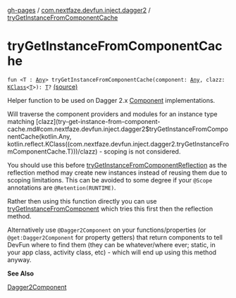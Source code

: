 [gh-pages](../index.md) / [com.nextfaze.devfun.inject.dagger2](index.md) / [tryGetInstanceFromComponentCache](./try-get-instance-from-component-cache.md)

# tryGetInstanceFromComponentCache

`fun <T : `[`Any`](https://kotlinlang.org/api/latest/jvm/stdlib/kotlin/-any/index.html)`> tryGetInstanceFromComponentCache(component: `[`Any`](https://kotlinlang.org/api/latest/jvm/stdlib/kotlin/-any/index.html)`, clazz: `[`KClass`](https://kotlinlang.org/api/latest/jvm/stdlib/kotlin.reflect/-k-class/index.html)`<`[`T`](try-get-instance-from-component-cache.md#T)`>): `[`T`](try-get-instance-from-component-cache.md#T)`?` [(source)](https://github.com/NextFaze/dev-fun/tree/master/devfun-inject-dagger2/src/main/java/com/nextfaze/devfun/inject/dagger2/Instances.kt#L121)

Helper function to be used on Dagger 2.x [Component](#) implementations.

Will traverse the component providers and modules for an instance type matching [clazz](try-get-instance-from-component-cache.md#com.nextfaze.devfun.inject.dagger2$tryGetInstanceFromComponentCache(kotlin.Any, kotlin.reflect.KClass((com.nextfaze.devfun.inject.dagger2.tryGetInstanceFromComponentCache.T)))/clazz) - scoping is not considered.

You should use this before [tryGetInstanceFromComponentReflection](try-get-instance-from-component-reflection.md) as the reflection method may create new instances instead of reusing
them due to scoping limitations. This can be avoided to some degree if your `@Scope` annotations are `@Retention(RUNTIME)`.

Rather then using this function directly you can use [tryGetInstanceFromComponent](try-get-instance-from-component.md) which tries this first then the reflection method.

Alternatively use `@Dagger2Component` on your functions/properties (or `@get:Dagger2Component` for property getters)
that return components to tell DevFun where to find them (they can be whatever/where ever; static, in your app class,
activity class, etc) - which will end up using this method anyway.

**See Also**

[Dagger2Component](../com.nextfaze.devfun.reference/-dagger2-component/index.md)

